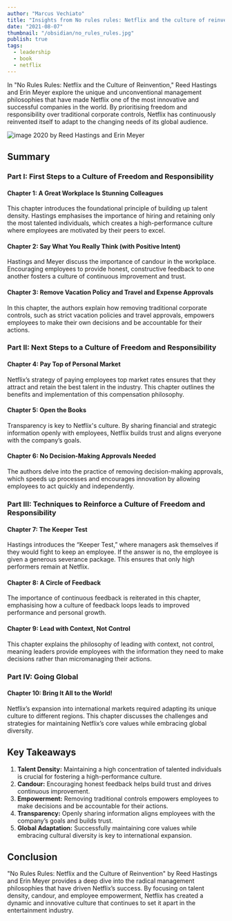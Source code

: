 ```yaml
---
author: "Marcus Vechiato"
title: "Insights from No rules rules: Netflix and the culture of reinvention"
date: "2021-08-07"
thumbnail: "/obsidian/no_rules_rules.jpg"
publish: true
tags: 
  - leadership
  - book
  - netflix
--- 
```


In "No Rules Rules: Netflix and the Culture of Reinvention," Reed Hastings and Erin Meyer explore the unique and unconventional management philosophies that have made Netflix one of the most innovative and successful companies in the world. By prioritising freedom and responsibility over traditional corporate controls, Netflix has continuously reinvented itself to adapt to the changing needs of its global audience.

![image](/obsidian/no_rules_rules.jpg)
2020 by Reed Hastings and Erin Meyer

## **Summary**

### **Part I: First Steps to a Culture of Freedom and Responsibility**

#### **Chapter 1: A Great Workplace Is Stunning Colleagues**

This chapter introduces the foundational principle of building up talent density. Hastings emphasises the importance of hiring and retaining only the most talented individuals, which creates a high-performance culture where employees are motivated by their peers to excel.

#### **Chapter 2: Say What You Really Think (with Positive Intent)**

Hastings and Meyer discuss the importance of candour in the workplace. Encouraging employees to provide honest, constructive feedback to one another fosters a culture of continuous improvement and trust.

#### **Chapter 3: Remove Vacation Policy and Travel and Expense Approvals**

In this chapter, the authors explain how removing traditional corporate controls, such as strict vacation policies and travel approvals, empowers employees to make their own decisions and be accountable for their actions.

### **Part II: Next Steps to a Culture of Freedom and Responsibility**

#### **Chapter 4: Pay Top of Personal Market**

Netflix’s strategy of paying employees top market rates ensures that they attract and retain the best talent in the industry. This chapter outlines the benefits and implementation of this compensation philosophy.

#### **Chapter 5: Open the Books**

Transparency is key to Netflix's culture. By sharing financial and strategic information openly with employees, Netflix builds trust and aligns everyone with the company’s goals.

#### **Chapter 6: No Decision-Making Approvals Needed**

The authors delve into the practice of removing decision-making approvals, which speeds up processes and encourages innovation by allowing employees to act quickly and independently.

### **Part III: Techniques to Reinforce a Culture of Freedom and Responsibility**

#### **Chapter 7: The Keeper Test**

Hastings introduces the “Keeper Test,” where managers ask themselves if they would fight to keep an employee. If the answer is no, the employee is given a generous severance package. This ensures that only high performers remain at Netflix.

#### **Chapter 8: A Circle of Feedback**

The importance of continuous feedback is reiterated in this chapter, emphasising how a culture of feedback loops leads to improved performance and personal growth.

#### **Chapter 9: Lead with Context, Not Control**

This chapter explains the philosophy of leading with context, not control, meaning leaders provide employees with the information they need to make decisions rather than micromanaging their actions.

### **Part IV: Going Global**

#### **Chapter 10: Bring It All to the World!**

Netflix’s expansion into international markets required adapting its unique culture to different regions. This chapter discusses the challenges and strategies for maintaining Netflix’s core values while embracing global diversity.

## **Key Takeaways**

1. **Talent Density:** Maintaining a high concentration of talented individuals is crucial for fostering a high-performance culture.
2. **Candour:** Encouraging honest feedback helps build trust and drives continuous improvement.
3. **Empowerment:** Removing traditional controls empowers employees to make decisions and be accountable for their actions.
4. **Transparency:** Openly sharing information aligns employees with the company’s goals and builds trust.
5. **Global Adaptation:** Successfully maintaining core values while embracing cultural diversity is key to international expansion.

## **Conclusion**

"No Rules Rules: Netflix and the Culture of Reinvention" by Reed Hastings and Erin Meyer provides a deep dive into the radical management philosophies that have driven Netflix’s success. By focusing on talent density, candour, and employee empowerment, Netflix has created a dynamic and innovative culture that continues to set it apart in the entertainment industry.



